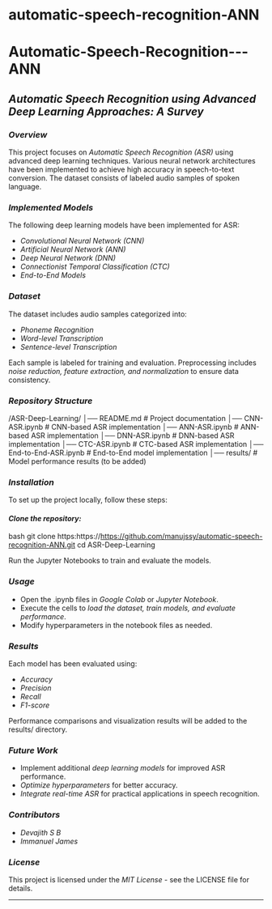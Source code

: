 # automatic-speech-recognition-ANN





# Automatic-Speech-Recognition---ANN

## *Automatic Speech Recognition using Advanced Deep Learning Approaches: A Survey*  

### *Overview*  
This project focuses on *Automatic Speech Recognition (ASR)* using advanced deep learning techniques. Various neural network architectures have been implemented to achieve high accuracy in speech-to-text conversion. The dataset consists of labeled audio samples of spoken language.  

### *Implemented Models*  
The following deep learning models have been implemented for ASR:  
- *Convolutional Neural Network (CNN)*  
- *Artificial Neural Network (ANN)*  
- *Deep Neural Network (DNN)*  
- *Connectionist Temporal Classification (CTC)*  
- *End-to-End Models*  

### *Dataset*  
The dataset includes audio samples categorized into:  
- *Phoneme Recognition*  
- *Word-level Transcription*  
- *Sentence-level Transcription*  

Each sample is labeled for training and evaluation. Preprocessing includes *noise reduction, feature extraction, and normalization* to ensure data consistency.  

### *Repository Structure*  

/ASR-Deep-Learning/
│── README.md                                      # Project documentation
│── CNN-ASR.ipynb                                  # CNN-based ASR implementation
│── ANN-ASR.ipynb                                  # ANN-based ASR implementation
│── DNN-ASR.ipynb                                  # DNN-based ASR implementation
│── CTC-ASR.ipynb                                  # CTC-based ASR implementation
│── End-to-End-ASR.ipynb                           # End-to-End model implementation
│── results/                                       # Model performance results (to be added)


### *Installation*  
To set up the project locally, follow these steps:  

#### *Clone the repository:*  
bash
git clone https:https://https://github.com/manujssy/automatic-speech-recognition-ANN.git
cd ASR-Deep-Learning

Run the Jupyter Notebooks to train and evaluate the models.  

### *Usage*  
- Open the .ipynb files in *Google Colab* or *Jupyter Notebook*.  
- Execute the cells to *load the dataset, train models, and evaluate performance*.  
- Modify hyperparameters in the notebook files as needed.  

### *Results*  
Each model has been evaluated using:  
- *Accuracy*  
- *Precision*  
- *Recall*  
- *F1-score*  

Performance comparisons and visualization results will be added to the results/ directory.  

### *Future Work*  
- Implement additional *deep learning models* for improved ASR performance.  
- *Optimize hyperparameters* for better accuracy.  
- *Integrate real-time ASR* for practical applications in speech recognition.  

### *Contributors*  
- *Devajith S B*  
- *Immanuel James*  

### *License*  
This project is licensed under the *MIT License* - see the LICENSE file for details.  

---
